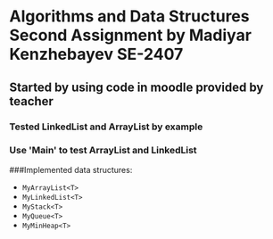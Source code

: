 # Algorithms and Data Structures Second Assignment by Madiyar Kenzhebayev SE-2407
## Started by using code in moodle provided by teacher
### Tested LinkedList and ArrayList by example
### Use 'Main' to test ArrayList and LinkedList

###Implemented data structures:
- `MyArrayList<T>` 
- `MyLinkedList<T>` 
- `MyStack<T>`   
- `MyQueue<T>`
- `MyMinHeap<T>`
